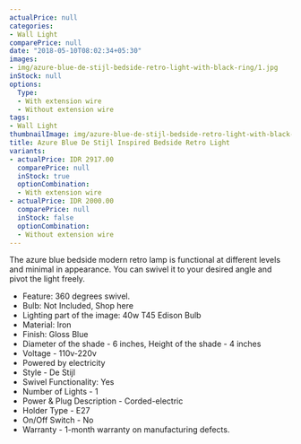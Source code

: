 ```yaml
---
actualPrice: null
categories:
- Wall Light
comparePrice: null
date: "2018-05-10T08:02:34+05:30"
images:
- img/azure-blue-de-stijl-bedside-retro-light-with-black-ring/1.jpg
inStock: null
options:
  Type:
  - With extension wire
  - Without extension wire
tags:
- Wall Light
thumbnailImage: img/azure-blue-de-stijl-bedside-retro-light-with-black-ring/thumbnail.jpg
title: Azure Blue De Stijl Inspired Bedside Retro Light
variants:
- actualPrice: IDR 2917.00
  comparePrice: null
  inStock: true
  optionCombination:
  - With extension wire
- actualPrice: IDR 2000.00
  comparePrice: null
  inStock: false
  optionCombination:
  - Without extension wire
---
```


The azure blue bedside modern retro lamp is functional at different levels and minimal in appearance. You can swivel it to your desired angle and pivot the light freely.

- Feature: 360 degrees swivel.
- Bulb: Not Included, Shop here
- Lighting part of the image: 40w T45 Edison Bulb
- Material: Iron
- Finish: Gloss Blue
- Diameter of the shade - 6 inches, Height of the shade - 4 inches
- Voltage - 110v-220v
- Powered by electricity
- Style - De Stijl
- Swivel Functionality: Yes
- Number of Lights - 1
- Power & Plug Description - Corded-electric
- Holder Type - E27
- On/Off Switch - No
- Warranty - 1-month warranty on manufacturing defects.